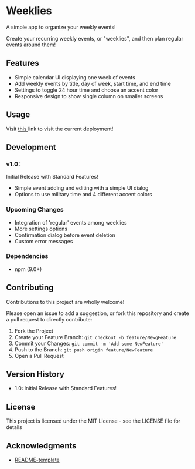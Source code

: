 # Weeklies

A simple app to organize your weekly events!

Create your recurring weekly events, or "weeklies", 
and then plan regular events around them! 

## Features
- Simple calendar UI displaying one week of events
- Add weekly events by title, day of week, start time, and end time
- Settings to toggle 24 hour time and choose an accent color
- Responsive design to show single column on smaller screens

## Usage

Visit <a target="_blank" href="https://bill-yu.dev/weeklies"> this </a> link to visit the current deployment!

## Development

### v1.0: 

Initial Release with Standard Features!
 
* Simple event adding and editing with a simple UI dialog
* Options to use military time and 4 different accent colors

### Upcoming Changes

- Integration of 'regular' events among weeklies
- More settings options
- Confirmation dialog before event deletion
- Custom error messages

### Dependencies

- npm (9.0+)

## Contributing

Contributions to this project are wholly welcome! 

Please open an issue to add a suggestion, 
or fork this repository and create a pull request to directly contribute: 

1. Fork the Project
2. Create your Feature Branch:  ```git checkout -b feature/NewgFeature```
3. Commit your Changes:  ```git commit -m 'Add some NewFeature'```
4. Push to the Branch:  ```git push origin feature/NewFeature```
5. Open a Pull Request

## Version History

* 1.0: Initial Release with Standard Features!

## License

This project is licensed under the MIT License - see the LICENSE file for details

## Acknowledgments
* [README-template](https://gist.github.com/DomPizzie/7a5ff55ffa9081f2de27c315f5018afc)
